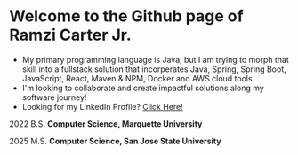 # Welcome to the Github page of Ramzi Carter Jr. 

+ My primary programming language is Java, but I am trying to morph that skill into a fullstack solution that incorperates Java, Spring, Spring Boot, JavaScript, React, Maven & NPM, Docker and AWS cloud tools
+ I'm looking to collaborate and create impactful solutions along my software journey!
+ Looking for my LinkedIn Profile? [Click Here!](https://www.linkedin.com/in/ramzi-carter-jr-7462bb204/)

2022 B.S. __Computer Science, Marquette University__

2025 M.S. __Computer Science, San Jose State University__
